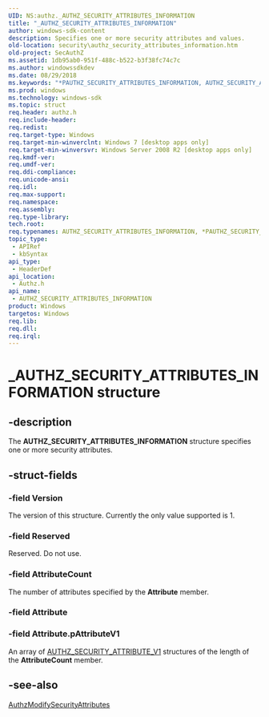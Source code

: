 ```yaml
---
UID: NS:authz._AUTHZ_SECURITY_ATTRIBUTES_INFORMATION
title: "_AUTHZ_SECURITY_ATTRIBUTES_INFORMATION"
author: windows-sdk-content
description: Specifies one or more security attributes and values.
old-location: security\authz_security_attributes_information.htm
old-project: SecAuthZ
ms.assetid: 1db95ab0-951f-488c-b522-b3f38fc74c7c
ms.author: windowssdkdev
ms.date: 08/29/2018
ms.keywords: "*PAUTHZ_SECURITY_ATTRIBUTES_INFORMATION, AUTHZ_SECURITY_ATTRIBUTES_INFORMATION, AUTHZ_SECURITY_ATTRIBUTES_INFORMATION structure [Security], PAUTHZ_SECURITY_ATTRIBUTES_INFORMATION, PAUTHZ_SECURITY_ATTRIBUTES_INFORMATION structure pointer [Security], _AUTHZ_SECURITY_ATTRIBUTES_INFORMATION, authz/AUTHZ_SECURITY_ATTRIBUTES_INFORMATION, authz/PAUTHZ_SECURITY_ATTRIBUTES_INFORMATION, security.authz_security_attributes_information"
ms.prod: windows
ms.technology: windows-sdk
ms.topic: struct
req.header: authz.h
req.include-header: 
req.redist: 
req.target-type: Windows
req.target-min-winverclnt: Windows 7 [desktop apps only]
req.target-min-winversvr: Windows Server 2008 R2 [desktop apps only]
req.kmdf-ver: 
req.umdf-ver: 
req.ddi-compliance: 
req.unicode-ansi: 
req.idl: 
req.max-support: 
req.namespace: 
req.assembly: 
req.type-library: 
tech.root: 
req.typenames: AUTHZ_SECURITY_ATTRIBUTES_INFORMATION, *PAUTHZ_SECURITY_ATTRIBUTES_INFORMATION
topic_type:
 - APIRef
 - kbSyntax
api_type:
 - HeaderDef
api_location:
 - Authz.h
api_name:
 - AUTHZ_SECURITY_ATTRIBUTES_INFORMATION
product: Windows
targetos: Windows
req.lib: 
req.dll: 
req.irql: 
---
```


# _AUTHZ_SECURITY_ATTRIBUTES_INFORMATION structure


## -description


The <b>AUTHZ_SECURITY_ATTRIBUTES_INFORMATION</b> structure specifies one or more security attributes.


## -struct-fields




### -field Version

The  version of this structure. Currently the only value supported is 1.


### -field Reserved

Reserved. Do not use.


### -field AttributeCount

The number of attributes specified by the <b>Attribute</b> member.


### -field Attribute


### -field Attribute.pAttributeV1

An array of <a href="https://msdn.microsoft.com/0c4778bb-1b5d-4422-b066-d2a6aaa1f351">AUTHZ_SECURITY_ATTRIBUTE_V1</a> structures of the length of the <b>AttributeCount</b> member.


## -see-also




<a href="https://msdn.microsoft.com/d84873e2-ecfe-45cf-9048-7ed173117efa">AuthzModifySecurityAttributes</a>
 

 

